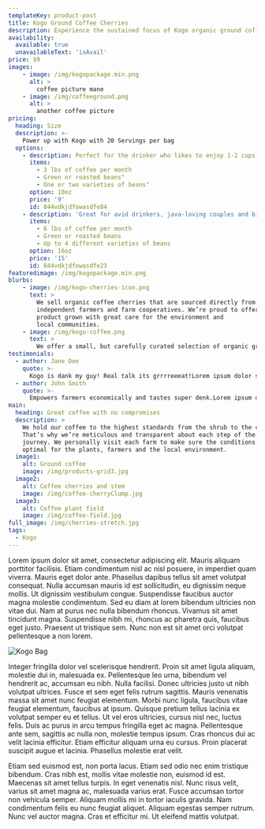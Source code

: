 ```yaml
---
templateKey: product-post
title: Kogo Ground Coffee Cherries
description: Experience the sustained focus of Kogo organic ground coffee cherries with our signature pouch. Whether you are tyring Kogo for the first time or a big fan, we have the right size bag for you.
availability:
  available: true
  unavailableText: 'isAvail'
price: $9
images:
    - image: /img/kogopackage.min.png
      alt: >
        coffee picture mane
    - image: /img/coffeeground.png
      alt: >
        another coffee picture
pricing:
  heading: Size
  description: >-
    Power up with Kogo with 20 Servings per bag
  options:
    - description: Perfect for the drinker who likes to enjoy 1-2 cups per day.
      items:
        - 3 lbs of coffee per month
        - Green or roasted beans"
        - One or two varieties of beans"
      option: 10oz
      price: '9'
      id: 844vdkjdfowasdfe84
    - description: 'Great for avid drinkers, java-loving couples and bigger crowds'
      items:
        - 6 lbs of coffee per month
        - Green or roasted beans
        - Up to 4 different varieties of beans
      option: 16oz
      price: '15'
      id: 844vdkjdfowasdfe23
featuredimage: /img/kogopackage.min.png
blurbs:
    - image: /img/kogo-cherries-icon.png
      text: >
        We sell organic coffee cherries that are sourced directly from
        independent farmers and farm cooperatives. We’re proud to offer a
        product grown with great care for the environment and
        local communities.
    - image: /img/kogo-coffee.png
      text: >
        We offer a small, but carefully curated selection of organic ground coffee cherries for every taste and level. You’ll find the natural energy boost refreshing and fall in love with Kogo.
testimonials:
  - author: Jane Doe
    quote: >-
      Kogo is dank my guy! Real talk its grrrreeeat!Lorem ipsum dolor sit amet, consectetur adipiscing elit
  - author: John Smith
    quote: >-
      Empowers farmers economically and tastes super denk.Lorem ipsum dolor sit amet, consectetur adipiscing elit, sed do eiusmod tempor 
main:
  heading: Great coffee with no compromises
  description: >
    We hold our coffee to the highest standards from the shrub to the cup.
    That’s why we’re meticulous and transparent about each step of the coffee’s
    journey. We personally visit each farm to make sure the conditions are
    optimal for the plants, farmers and the local environment.
  image1:
    alt: Ground coffee
    image: /img/products-grid3.jpg
  image2:
    alt: Coffee cherries and stem
    image: /img/coffee-cherryClump.jpg
  image3:
    alt: Coffee plant field
    image: /img/coffee-field.jpg
full_image: /img/cherries-stretch.jpg
tags:
  - Kogo
---
```

Lorem ipsum dolor sit amet, consectetur adipiscing elit. Mauris aliquam porttitor facilisis. Etiam condimentum nisl ac nisl posuere, in imperdiet quam viverra. Mauris eget dolor ante. Phasellus dapibus tellus sit amet volutpat consequat. Nulla accumsan mauris id est sollicitudin, eu dignissim neque mollis. Ut dignissim vestibulum congue. Suspendisse faucibus auctor magna molestie condimentum. Sed eu diam at lorem bibendum ultricies non vitae dui. Nam at purus nec nulla bibendum rhoncus. Vivamus sit amet tincidunt magna. Suspendisse nibh mi, rhoncus ac pharetra quis, faucibus eget justo. Praesent ut tristique sem. Nunc non est sit amet orci volutpat pellentesque a non lorem.



![Kogo Bag](/img/coffeeground.png "Kogo Grounds")

Integer fringilla dolor vel scelerisque hendrerit. Proin sit amet ligula aliquam, molestie dui in, malesuada ex. Pellentesque leo urna, bibendum vel hendrerit ac, accumsan eu nibh. Nulla facilisi. Donec ultricies justo ut nibh volutpat ultrices. Fusce et sem eget felis rutrum sagittis. Mauris venenatis massa sit amet nunc feugiat elementum. Morbi nunc ligula, faucibus vitae feugiat elementum, faucibus at ipsum. Quisque pretium tellus lacinia ex volutpat semper eu et tellus. Ut vel eros ultricies, cursus nisl nec, luctus felis. Duis ac purus in arcu tempus fringilla eget ac magna. Pellentesque ante sem, sagittis ac nulla non, molestie tempus ipsum. Cras rhoncus dui ac velit lacinia efficitur. Etiam efficitur aliquam urna eu cursus. Proin placerat suscipit augue et lacinia. Phasellus molestie erat velit.

Etiam sed euismod est, non porta lacus. Etiam sed odio nec enim tristique bibendum. Cras nibh est, mollis vitae molestie non, euismod id est. Maecenas sit amet tellus turpis. In eget venenatis nisl. Nunc risus velit, varius sit amet magna ac, malesuada varius erat. Fusce accumsan tortor non vehicula semper. Aliquam mollis mi in tortor iaculis gravida. Nam condimentum felis eu nunc feugiat aliquet. Aliquam egestas semper rutrum. Nunc vel auctor magna. Cras et efficitur mi. Ut eleifend mattis volutpat. 
